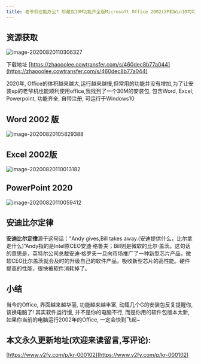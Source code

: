 ```yaml
---
title: 老爷机也能办公? 珍藏仅30M功能齐全版Microsoft Office 2002(XP和Win10均可用)
---
```




## 资源获取



![image-20200820110306327](https://www.v2fy.com/asset/0i/jikemiji/jikemiji-md/kr-000102.assets/image-20200820110306327.png)

下载地址 [https://zhaooolee.cowtransfer.com/s/460dec8b77a044](https://zhaooolee.cowtransfer.com/s/460dec8b77a044)





2020年, Office的体积越来越大,运行越来越慢,但常用的功能并没有增加,为了让安装xp的老爷机也能顺利使用office,我找到了一个30M的安装包, 包含Word, Excel, Powerpoint, 功能齐全, 自带注册, 可运行于Windows10

## Word 2002 版 

![image-20200820105829388](https://www.v2fy.com/asset/0i/jikemiji/jikemiji-md/kr-000102.assets/image-20200820105829388.png)



## Excel 2002版

![image-20200820110013182](https://www.v2fy.com/asset/0i/jikemiji/jikemiji-md/kr-000102.assets/image-20200820110013182.png)



## PowerPoint 2020

![image-20200820110059412](https://www.v2fy.com/asset/0i/jikemiji/jikemiji-md/kr-000102.assets/image-20200820110059412.png)





## 安迪比尔定律



**安迪比尔定律**源于这句话：“Andy gives,Bill takes away.(安迪提供什么，比尔拿走什么)”Andy指的是Intel原CEO安迪·格鲁夫；Bill则是微软的比尔·盖茨。这句话的意思是，英特尔公司总裁安迪·格罗夫一旦向市场推广了一种新型芯片产品，微软CEO比尔盖茨就会及时的升级自己的软件产品，吸收新型芯片的高性能。硬件提高的性能，很快被软件消耗掉了。




## 小结

当今的Office, 界面越来越华丽, 功能越来越丰富, 动辄几个G的安装包反复提醒你, 该换电脑了! 其实软件运行慢, 并不是你的电脑不行, 而是你用的软件包版本太新, 如果你当前的电脑运行2002年的Office, 一定会快到飞起~




## 本文永久更新地址(欢迎来读留言,写评论):

[https://www.v2fy.com/p/kr-000102](https://www.v2fy.com/p/kr-000102)
